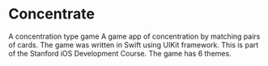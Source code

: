 # Concentrate
A concentration type game 
A game app of concentration by matching pairs of cards. The game was written in Swift using UIKit framework. This is part of the Stanford iOS Development Course.
The game has 6 themes.
